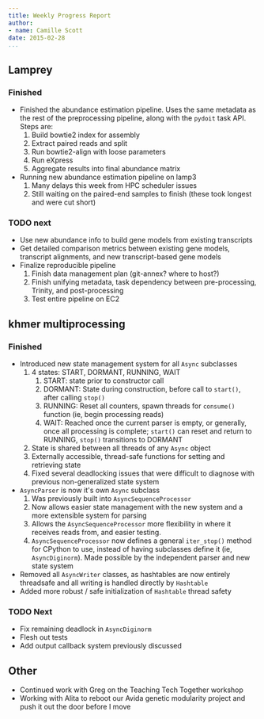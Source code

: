 ```yaml
---
title: Weekly Progress Report
author:
- name: Camille Scott
date: 2015-02-28
...
```


## Lamprey

### Finished

* Finished the abundance estimation pipeline. Uses the same metadata as the rest of the preprocessing pipeline, along with the `pydoit` task API. Steps are:
    1. Build bowtie2 index for assembly
    2. Extract paired reads and split
    3. Run bowtie2-align with loose parameters
    4. Run eXpress
    5. Aggregate results into final abundance matrix
* Running new abundance estimation pipeline on lamp3
    1. Many delays this week from HPC scheduler issues
    2. Still waiting on the paired-end samples to finish (these took longest and were cut short)

### TODO next
* Use new abundance info to build gene models from existing transcripts
* Get detailed comparison metrics between existing gene models, transcript alignments, and new transcript-based gene models
* Finalize reproducible pipeline
    1. Finish data management plan (git-annex? where to host?)
    2. Finish unifying metadata, task dependency between pre-processing, Trinity, and post-processing
    3. Test entire pipeline on EC2

## khmer multiprocessing

### Finished

* Introduced new state management system for all `Async` subclasses
    1. 4 states: START, DORMANT, RUNNING, WAIT
        1. START: state prior to constructor call
        2. DORMANT: State during construction, before call to `start()`, after calling `stop()`
        3. RUNNING: Reset all counters, spawn threads for `consume()` function (ie, begin processing reads)
        4. WAIT: Reached once the current parser is empty, or generally, once all processing is complete; `start()` can reset and return to RUNNING, `stop()` transitions to DORMANT
    2. State is shared between all threads of any `Async` object
    3. Externally accessible, thread-safe functions for setting and retrieving state
    4. Fixed several deadlocking issues that were difficult to diagnose with previous non-generalized state system
* `AsyncParser` is now it's own `Async` subclass
    1. Was previously built into `AsyncSequenceProcessor`
    2. Now allows easier state management with the new system and a more extensible system for parsing
    3. Allows the `AsyncSequenceProcessor` more flexibility in where it receives reads from, and easier testing.
    4. `AsyncSequenceProcessor` now defines a general `iter_stop()` method for CPython to use, instead of having subclasses define it (ie, `AsyncDiginorm`). Made possible by the independent parser and new state system
* Removed all `AsyncWriter` classes, as hashtables are now entirely threadsafe and all writing is handled directly by `Hashtable`
* Added more robust / safe initialization of `Hashtable` thread safety

### TODO Next

* Fix remaining deadlock in `AsyncDiginorm`
* Flesh out tests
* Add output callback system previously discussed

## Other

* Continued work with Greg on the Teaching Tech Together workshop
* Working with Alita to reboot our Avida genetic modularity project and push it out the door before I move
